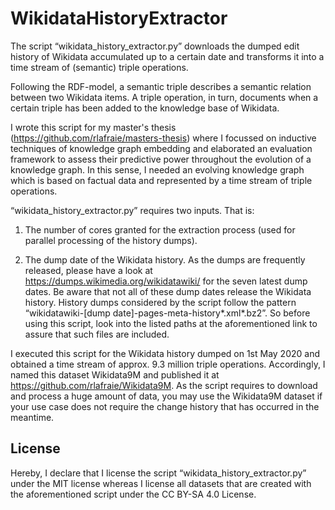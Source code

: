 # WikidataHistoryExtractor


The script “wikidata_history_extractor.py” downloads the dumped edit history of Wikidata accumulated up to a certain date and transforms it into a time stream of (semantic) triple operations.

Following the RDF-model, a semantic triple describes a semantic relation between two Wikidata items. 
A triple operation, in turn, documents when a certain triple has been added to the knowledge base of Wikidata.

I wrote this script for my master's thesis (https://github.com/rlafraie/masters-thesis) where I 
focussed on inductive techniques of knowledge graph embedding and elaborated an evaluation framework to assess their predictive power throughout the evolution of a knowledge graph. In this sense, I needed an evolving knowledge graph which is based on factual data and represented by a time stream of triple operations.

“wikidata_history_extractor.py” requires two inputs. That is:

1) The number of cores granted for the extraction process (used for parallel processing of the history dumps).

2) The dump date of the Wikidata history. As the dumps are frequently released, please have a look at 
https://dumps.wikimedia.org/wikidatawiki/ for the seven latest dump dates. 
Be aware that not all of these dump dates release the Wikidata history. History dumps considered by the script follow the pattern “wikidatawiki-[dump date]-pages-meta-history*.xml*.bz2”. So before using this script, look into the listed paths at the aforementioned link to assure that such files are included.

I executed this script for the Wikidata history dumped on 1st May 2020 and obtained a time stream of approx. 9.3 million triple operations. Accordingly, I named this dataset Wikidata9M and published it at https://github.com/rlafraie/Wikidata9M. As the script requires to download and process a huge amount 
of data, you may use the Wikidata9M dataset if your use case does not require the change history that has occurred in the meantime.

## License
Hereby, I declare that I license the script “wikidata_history_extractor.py” under the MIT license whereas I license all datasets that are created with the aforementioned script under the CC BY-SA 4.0 License.
